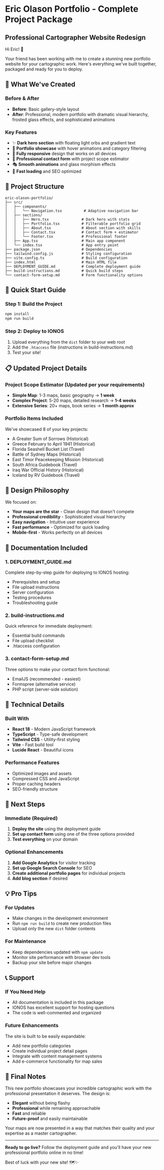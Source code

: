 # Eric Olason Portfolio - Complete Project Package
## Professional Cartographer Website Redesign

Hi Eric! 👋

Your friend has been working with me to create a stunning new portfolio website for your cartographic work. Here's everything we've built together, packaged and ready for you to deploy.

## 🎨 What We've Created

### **Before & After**
- **Before**: Basic gallery-style layout
- **After**: Professional, modern portfolio with dramatic visual hierarchy, frosted glass effects, and sophisticated animations

### **Key Features**
- ✨ **Dark hero section** with floating light orbs and gradient text
- 🎯 **Portfolio showcase** with hover animations and category filtering
- 📱 **Fully responsive** design that works on all devices
- 🌟 **Professional contact form** with project scope estimator
- 🎭 **Smooth animations** and glass morphism effects
- 🚀 **Fast loading** and SEO optimized

## 📁 Project Structure

```
eric-olason-portfolio/
├── src/
│   ├── components/
│   │   └── Navigation.tsx          # Adaptive navigation bar
│   ├── sections/
│   │   ├── Hero.tsx               # Dark hero with stats
│   │   ├── Portfolio.tsx          # Filterable portfolio grid
│   │   ├── About.tsx              # About section with skills
│   │   ├── Contact.tsx            # Contact form + estimator
│   │   └── Footer.tsx             # Professional footer
│   ├── App.tsx                    # Main app component
│   └── index.tsx                  # App entry point
├── package.json                   # Dependencies
├── tailwind.config.js             # Styling configuration
├── vite.config.ts                 # Build configuration
├── index.html                     # Main HTML file
├── DEPLOYMENT_GUIDE.md            # Complete deployment guide
├── build-instructions.md          # Quick build steps
└── contact-form-setup.md          # Form functionality options
```

## 🚀 Quick Start Guide

### **Step 1: Build the Project**
```bash
npm install
npm run build
```

### **Step 2: Deploy to IONOS**
1. Upload everything from the `dist` folder to your web root
2. Add the `.htaccess` file (instructions in build-instructions.md)
3. Test your site!

## 📋 Updated Project Details

### **Project Scope Estimator** (Updated per your requirements)
- **Simple Map**: 1-3 maps, basic geography → **1 week**
- **Complex Project**: 5-20 maps, detailed research → **1-4 weeks**  
- **Extensive Series**: 20+ maps, book series → **1 month approx**

### **Portfolio Items Included**
We've showcased 8 of your key projects:
- A Greater Sum of Sorrows (Historical)
- Greece February to April 1941 (Historical)
- Florida Seashell Bucket List (Travel)
- Battle of Sydney Maps (Historical)
- East Timor Peacekeeping Mission (Historical)
- South Africa Guidebook (Travel)
- Iraq War Official History (Historical)
- Iceland by RV Guidebook (Travel)

## 🎯 Design Philosophy

We focused on:
- **Your maps are the star** - Clean design that doesn't compete
- **Professional credibility** - Sophisticated visual hierarchy
- **Easy navigation** - Intuitive user experience
- **Fast performance** - Optimized for quick loading
- **Mobile-first** - Works perfectly on all devices

## 📖 Documentation Included

### **1. DEPLOYMENT_GUIDE.md**
Complete step-by-step guide for deploying to IONOS hosting:
- Prerequisites and setup
- File upload instructions
- Server configuration
- Testing procedures
- Troubleshooting guide

### **2. build-instructions.md**
Quick reference for immediate deployment:
- Essential build commands
- File upload checklist
- .htaccess configuration

### **3. contact-form-setup.md**
Three options to make your contact form functional:
- EmailJS (recommended - easiest)
- Formspree (alternative service)
- PHP script (server-side solution)

## 🔧 Technical Details

### **Built With**
- **React 18** - Modern JavaScript framework
- **TypeScript** - Type-safe development
- **Tailwind CSS** - Utility-first styling
- **Vite** - Fast build tool
- **Lucide React** - Beautiful icons

### **Performance Features**
- Optimized images and assets
- Compressed CSS and JavaScript
- Proper caching headers
- SEO-friendly structure

## 🌟 Next Steps

### **Immediate (Required)**
1. **Deploy the site** using the deployment guide
2. **Set up contact form** using one of the three options provided
3. **Test everything** on your domain

### **Optional Enhancements**
1. **Add Google Analytics** for visitor tracking
2. **Set up Google Search Console** for SEO
3. **Create additional portfolio pages** for individual projects
4. **Add blog section** if desired

## 💡 Pro Tips

### **For Updates**
- Make changes in the development environment
- Run `npm run build` to create new production files
- Upload only the new `dist` folder contents

### **For Maintenance**
- Keep dependencies updated with `npm update`
- Monitor site performance with browser dev tools
- Backup your site before major changes

## 📞 Support

### **If You Need Help**
- All documentation is included in this package
- IONOS has excellent support for hosting questions
- The code is well-commented and organized

### **Future Enhancements**
The site is built to be easily expandable:
- Add new portfolio categories
- Create individual project detail pages
- Integrate with content management systems
- Add e-commerce functionality for map sales

## 🎉 Final Notes

This new portfolio showcases your incredible cartographic work with the professional presentation it deserves. The design is:

- **Elegant** without being flashy
- **Professional** while remaining approachable  
- **Fast** and reliable
- **Future-proof** and easily maintainable

Your maps are now presented in a way that matches their quality and your expertise as a master cartographer.

---

**Ready to go live?** Follow the deployment guide and you'll have your new professional portfolio online in no time!

Best of luck with your new site! 🗺️✨

